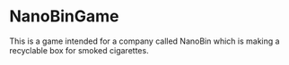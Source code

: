 # NanoBinGame
This is a game intended for a company called NanoBin which is making a recyclable box for smoked cigarettes.
